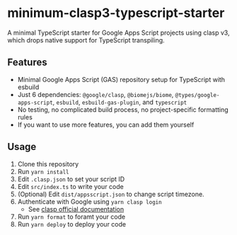 # minimum-clasp3-typescript-starter

A minimal TypeScript starter for Google Apps Script projects using clasp v3, which drops native support for TypeScript transpiling.

## Features
- Minimal Google Apps Script (GAS) repository setup for TypeScript with esbuild
- Just 6 dependencies: `@google/clasp`, `@biomejs/biome`, `@types/google-apps-script`, `esbuild`, `esbuild-gas-plugin`, and `typescript`
- No testing, no complicated build process, no project-specific formatting rules
- If you want to use more features, you can add them yourself

## Usage
1. Clone this repository
2. Run `yarn install`
3. Edit `.clasp.json` to set your script ID
4. Edit `src/index.ts` to write your code
5. (Optional) Edit `dist/appsscript.json` to change script timezone.
6. Authenticate with Google using `yarn clasp login`
    - See [clasp official documentation](https://github.com/google/clasp?tab=readme-ov-file#authorization)
7. Run `yarn format` to foramt your code
8. Run `yarn deploy` to deploy your code
